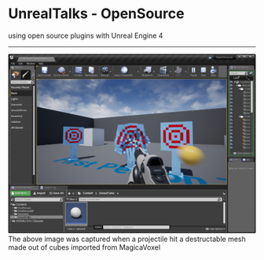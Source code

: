 # UnrealTalks - OpenSource
using open source plugins with Unreal Engine 4


---
![MagicaVoxel](/assets/MagicaVoxel.png)
The above image was captured when a projectile hit a destructable mesh made out of cubes imported from MagicaVoxel